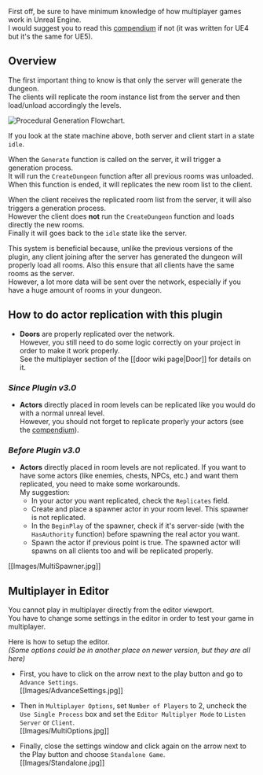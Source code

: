 First off, be sure to have minimum knowledge of how multiplayer games work in Unreal Engine.\
I would suggest you to read this [compendium][1] if not (it was written for UE4 but it's the same for UE5).

## Overview

The first important thing to know is that only the server will generate the dungeon.\
The clients will replicate the room instance list from the server and then load/unload accordingly the levels.

<picture>
  <source media="(prefers-color-scheme: dark)" srcset="https://raw.githubusercontent.com/wiki/BenPyton/ProceduralDungeon/Images/Flowchart_Dark_v3.svg">
  <img alt="Procedural Generation Flowchart." src="https://raw.githubusercontent.com/wiki/BenPyton/ProceduralDungeon/Images/Flowchart_Light_v3.svg">
</picture>

If you look at the state machine above, both server and client start in a state `idle`.

When the `Generate` function is called on the server, it will trigger a generation process.\
It will run the `CreateDungeon` function after all previous rooms was unloaded.\
When this function is ended, it will replicates the new room list to the client.

When the client receives the replicated room list from the server, it will also triggers a generation process.\
However the client does **not** run the `CreateDungeon` function and loads directly the new rooms.\
Finally it will goes back to the `idle` state like the server.

This system is beneficial because, unlike the previous versions of the plugin, any client joining after the server has generated the dungeon will properly load all rooms.
Also this ensure that all clients have the same rooms as the server.\
However, a lot more data will be sent over the network, especially if you have a huge amount of rooms in your dungeon.

## How to do actor replication with this plugin

- **Doors** are properly replicated over the network.\
However, you still need to do some logic correctly on your project in order to make it work properly.\
See the multiplayer section of the [[door wiki page|Door]] for details on it.

### *Since Plugin v3.0*

- **Actors** directly placed in room levels can be replicated like you would do with a normal unreal level.\
However, you should not forget to replicate properly your actors (see the [compendium][1]).

### *Before Plugin v3.0*

- **Actors** directly placed in room levels are not replicated. If you want to have some actors (like enemies, chests, NPCs, etc.) and want them replicated, you need to make some workarounds.\
My suggestion: 
	- In your actor you want replicated, check the `Replicates` field.
	- Create and place a spawner actor in your room level. This spawner is not replicated.
	- In the `BeginPlay` of the spawner, check if it's server-side (with the `HasAuthority` function) before spawning the real actor you want.
	- Spawn the actor if previous point is true. The spawned actor will spawns on all clients too and will be replicated properly.

[[Images/MultiSpawner.jpg]]

## Multiplayer in Editor

You cannot play in multiplayer directly from the editor viewport.\
You have to change some settings in the editor in order to test your game in multiplayer.

Here is how to setup the editor.\
*(Some options could be in another place on newer version, but they are all here)*

- First, you have to click on the arrow next to the play button and go to `Advance Settings`.\
[[Images/AdvanceSettings.jpg]]

- Then in `Multiplayer Options`, set `Number of Players` to 2, uncheck the `Use Single Process` box and set the `Editor Multiplyer Mode` to `Listen Server` or `Client`.\
[[Images/MultiOptions.jpg]]

- Finally, close the settings window and click again on the arrow next to the Play button and choose `Standalone Game`.\
[[Images/Standalone.jpg]]

[1]: https://cedric-neukirchen.net/Downloads/Compendium/UE4_Network_Compendium_by_Cedric_eXi_Neukirchen.pdf
